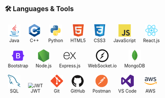 ## 🛠️ Languages & Tools

<p align="center">
  <div style="display: inline-block; text-align: center; margin: 10px;">
    <img src="https://raw.githubusercontent.com/devicons/devicon/master/icons/java/java-original.svg" alt="Java" width="40" height="40"/><br>Java
  </div>
  <div style="display: inline-block; text-align: center; margin: 10px;">
    <img src="https://raw.githubusercontent.com/devicons/devicon/master/icons/cplusplus/cplusplus-original.svg" alt="C++" width="40" height="40"/><br>C++
  </div>
  <div style="display: inline-block; text-align: center; margin: 10px;">
    <img src="https://raw.githubusercontent.com/devicons/devicon/master/icons/python/python-original.svg" alt="Python" width="40" height="40"/><br>Python
  </div>
  <div style="display: inline-block; text-align: center; margin: 10px;">
    <img src="https://raw.githubusercontent.com/devicons/devicon/master/icons/html5/html5-original.svg" alt="HTML5" width="40" height="40"/><br>HTML5
  </div>
  <div style="display: inline-block; text-align: center; margin: 10px;">
    <img src="https://raw.githubusercontent.com/devicons/devicon/master/icons/css3/css3-original.svg" alt="CSS3" width="40" height="40"/><br>CSS3
  </div>
  <div style="display: inline-block; text-align: center; margin: 10px;">
    <img src="https://raw.githubusercontent.com/devicons/devicon/master/icons/javascript/javascript-original.svg" alt="JavaScript" width="40" height="40"/><br>JavaScript
  </div>
  <div style="display: inline-block; text-align: center; margin: 10px;">
    <img src="https://raw.githubusercontent.com/devicons/devicon/master/icons/react/react-original.svg" alt="React.js" width="40" height="40"/><br>React.js
  </div>
  <div style="display: inline-block; text-align: center; margin: 10px;">
    <img src="https://raw.githubusercontent.com/devicons/devicon/master/icons/bootstrap/bootstrap-plain.svg" alt="Bootstrap" width="40" height="40"/><br>Bootstrap
  </div>
  <div style="display: inline-block; text-align: center; margin: 10px;">
    <img src="https://raw.githubusercontent.com/devicons/devicon/master/icons/nodejs/nodejs-original.svg" alt="Node.js" width="40" height="40"/><br>Node.js
  </div>
  <div style="display: inline-block; text-align: center; margin: 10px;">
    <img src="https://raw.githubusercontent.com/devicons/devicon/master/icons/express/express-original.svg" alt="Express.js" width="40" height="40"/><br>Express.js
  </div>
  <div style="display: inline-block; text-align: center; margin: 10px;">
    <img src="https://raw.githubusercontent.com/devicons/devicon/master/icons/socketio/socketio-original.svg" alt="WebSocket.io" width="40" height="40"/><br>WebSocket.io
  </div>
  <div style="display: inline-block; text-align: center; margin: 10px;">
    <img src="https://raw.githubusercontent.com/devicons/devicon/master/icons/mongodb/mongodb-original.svg" alt="MongoDB" width="40" height="40"/><br>MongoDB
  </div>
  <div style="display: inline-block; text-align: center; margin: 10px;">
    <img src="https://raw.githubusercontent.com/devicons/devicon/master/icons/mysql/mysql-original.svg" alt="SQL" width="40" height="40"/><br>SQL
  </div>
  <div style="display: inline-block; text-align: center; margin: 10px;">
    <img src="https://cdn.jsdelivr.net/gh/DenverCoder1/custom-icon-badges/icons/jwt.svg" alt="JWT" width="40" height="40"/><br>JWT
  </div>
  <div style="display: inline-block; text-align: center; margin: 10px;">
    <img src="https://raw.githubusercontent.com/devicons/devicon/master/icons/git/git-original.svg" alt="Git" width="40" height="40"/><br>Git
  </div>
  <div style="display: inline-block; text-align: center; margin: 10px;">
    <img src="https://raw.githubusercontent.com/devicons/devicon/master/icons/github/github-original.svg" alt="GitHub" width="40" height="40"/><br>GitHub
  </div>
  <div style="display: inline-block; text-align: center; margin: 10px;">
    <img src="https://raw.githubusercontent.com/devicons/devicon/master/icons/postman/postman-original.svg" alt="Postman" width="40" height="40"/><br>Postman
  </div>
  <div style="display: inline-block; text-align: center; margin: 10px;">
    <img src="https://raw.githubusercontent.com/devicons/devicon/master/icons/visualstudio/visualstudio-plain.svg" alt="VS Code" width="40" height="40"/><br>VS Code
  </div>
  <div style="display: inline-block; text-align: center; margin: 10px;">
    <img src="https://raw.githubusercontent.com/devicons/devicon/master/icons/amazonwebservices/amazonwebservices-original.svg" alt="AWS" width="40" height="40"/><br>AWS
  </div>
</p>

